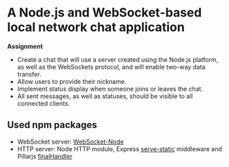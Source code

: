 # A Node.js and WebSocket-based local network chat application

**Assignment**

+ Create a chat that will use a server created using the Node.js platform, as well as the WebSockets protocol, and will enable two-way data transfer.
+ Allow users to provide their nickname. 
+ Implement status display when someone joins or leaves the chat.
+ All sent messages, as well as statuses, should be visible to all connected clients.

## Used npm packages

* WebSocket server: [WebSocket-Node](https://github.com/theturtle32/WebSocket-Node)
* HTTP server: Node HTTP module, Express [serve-static](https://github.com/expressjs/serve-static) middleware and Pillarjs [finalHandler](https://github.com/pillarjs/finalhandler)
